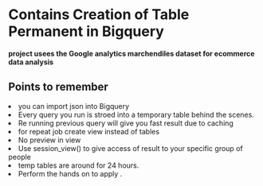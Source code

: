 <h1> Contains Creation of Table Permanent in Bigquery </h1>
<b>project usees the Google analytics marchendiles dataset for ecommerce data analysis</b>
<h2>Points to remember</h2>
<li>you can import json into Bigquery</li>
<li>Every query you run is stroed into a temporary table behind the scenes.</li>
<li>Re running previous query will give you fast result due to caching</li>
<li>for repeat job create view instead of tables</li>
<li>No preview in view </li>
<li>Use session_view() to give access of result to your specific group of people</li>
<li>temp tables are around for 24 hours.</li>
<li>Perform the hands on to apply .</li>